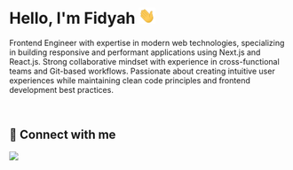 # Hello, I'm Fidyah <img src="images/hello.gif" width="30px">

Frontend Engineer with expertise in modern web technologies, specializing in building responsive and performant applications using Next.js and React.js. Strong collaborative mindset with experience in cross-functional teams and Git-based workflows. Passionate about creating intuitive user experiences while maintaining clean code principles and frontend development best practices.

<br>

<!-- ## ✨ Language and Tools -->

<!-- <a href="https://www.python.org/" target="_blank"> <img src="images/python.webp" height="40px"/> </a>
<a href="https://www.swift.com/" target="_blank"> <img src="images/swift.png" height="40px"/> </a>
<a href="https://developer.apple.com/xcode/" target="_blank"> <img src="images/xcode.png" height="40px"/> </a>
<a href="https://www.mysql.com/" target="_blank"> <img src="images/mysql.png" height="40px"/> </a>
<a href="https://www.java.com/en/" target="_blank"> <img src="images/java.png" height="40px"/> </a>
<a href="https://jupyter.org" target="_blank"> <img src="images/jupyter.png" height="40px"/> </a>
<a href="https://git-scm.com/" target="_blank"> <img src="images/git.png" height="40px"/> </a> -->

<!-- <br/> -->

## 🚀 Connect with me

<a href = "https://www.linkedin.com/in/fidyahputri/"><img src="https://img.icons8.com/fluent/48/000000/linkedin.png"/></a>
